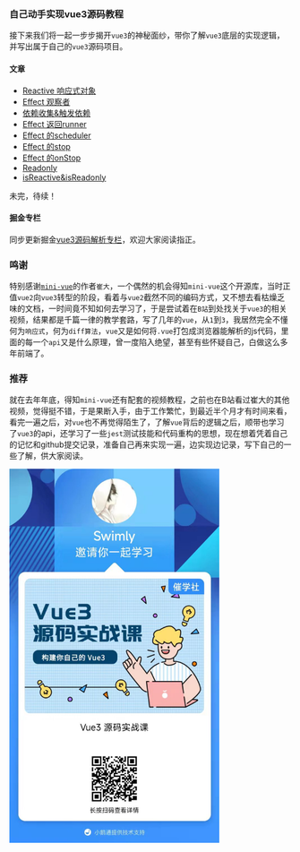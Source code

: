 ### 自己动手实现vue3源码教程

接下来我们将一起一步步揭开`vue3`的神秘面纱，带你了解`vue3`底层的实现逻辑，并写出属于自己的`vue3`源码项目。

#### 文章

- [Reactive 响应式对象](./doc/mini-vue/响应式对象.md)
- [Effect 观察者](./doc/mini-vue/观察者.md)
- [依赖收集&触发依赖](./doc/mini-vue/依赖收集.md)
- [Effect 返回runner](./doc/mini-vue/返回runner.md)
- [Effect 的scheduler](./doc/mini-vue/scheduler.md)
- [Effect 的stop](./doc/mini-vue/stop.md)
- [Effect 的onStop](./doc/mini-vue/onStop.md)
- [Readonly](./doc/mini-vue/readonly.md)
- [isReactive&isReadonly](./doc/mini-vue/isReactive&isReadonly.md)


未完，待续！


#### 掘金专栏

同步更新掘金[vue3源码解析专栏](https://juejin.cn/column/6976865076380696584)，欢迎大家阅读指正。


### 鸣谢

特别感谢[`mini-vue`](https://github.com/cuixiaorui/mini-vue)的作者`崔大`，一个偶然的机会得知`mini-vue`这个开源库，当时正值`vue2`向`vue3`转型的阶段，看着与`vue2`截然不同的编码方式，又不想去看枯燥乏味的文档，一时间竟不知如何去学习了，于是尝试着在`B站`到处找关于`vue3`的相关视频，结果都是千篇一律的教学套路，写了几年的`vue`，从`1`到`3`，我居然完全不懂何为`响应式`，何为`diff算法`，`vue`又是如何将`.vue`打包成浏览器能解析的js代码，里面的每一个`api`又是什么原理，曾一度陷入绝望，甚至有些怀疑自己，白做这么多年前端了。

### 推荐

就在去年年底，得知`mini-vue`还有配套的视频教程，之前也在B站看过崔大的其他视频，觉得挺不错，于是果断入手，由于工作繁忙，到最近半个月才有时间来看，看完一遍之后，对`vue`也不再觉得陌生了，了解`vue`背后的逻辑之后，顺带也学习了`vue3`的api，还学习了一些`jest`测试技能和代码重构的思想，现在想着凭着自己的记忆和github提交记录，准备自己再来实现一遍，边实现边记录，写下自己的一些了解，供大家阅读。

<img src="./doc/img/qrcode.jpg" style="width: 375px;"/>